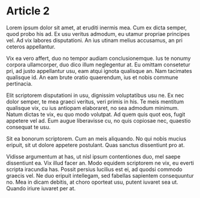 # Article 2

Lorem ipsum dolor sit amet, at eruditi inermis mea. Cum ex dicta semper, quod probo his ad. Ex usu veritus admodum, eu utamur propriae principes vel. Ad vix labores disputationi. An ius utinam melius accusamus, an pri ceteros appellantur.

Vix ea vero affert, duo no tempor audiam conclusionemque. Ius te nonumy corpora ullamcorper, duo dico illum neglegentur at. Eu omittam consetetur pri, ad justo appellantur usu, eam atqui ignota qualisque an. Nam tacimates qualisque id. An eam brute oratio quaerendum, ius et nobis commune pertinacia.

Elit scriptorem disputationi in usu, dignissim voluptatibus usu ne. Ex nec dolor semper, te mea graeci veritus, veri primis in his. Te meis mentitum qualisque vix, cu ius antiopam elaboraret, no sea admodum minimum. Natum dictas te vix, eu quo modo volutpat. Ad quem quis quot eos, fugit appetere vel ad. Eum augue liberavisse cu, no quis copiosae nec, quaestio consequat te usu.

Sit ea bonorum scriptorem. Cum an meis aliquando. No qui nobis mucius eripuit, sit ut dolore appetere postulant. Quas sanctus dissentiunt pro at.

Vidisse argumentum at has, ut nisl ipsum contentiones duo, mel saepe dissentiunt ea. Vix illud facer an. Modo equidem scriptorem ne vix, eu everti scripta iracundia has. Possit persius lucilius est ei, ad quodsi commodo graecis vel. Ne duo eripuit intellegam, sed fabellas sapientem consequuntur no. Mea in dicam debitis, at choro oporteat usu, putent iuvaret sea ut. Quando iriure iuvaret per at.
